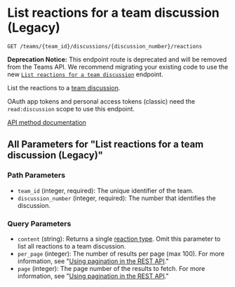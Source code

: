 # List reactions for a team discussion (Legacy)

`GET /teams/{team_id}/discussions/{discussion_number}/reactions`

**Deprecation Notice:** This endpoint route is deprecated and will be removed from the Teams API. We recommend migrating your existing code to use the new [`List reactions for a team discussion`](https://docs.github.com/rest/reactions/reactions#list-reactions-for-a-team-discussion) endpoint.

List the reactions to a [team discussion](https://docs.github.com/rest/teams/discussions#get-a-discussion).

OAuth app tokens and personal access tokens (classic) need the `read:discussion` scope to use this endpoint.

[API method documentation](https://docs.github.com/rest/reactions/reactions#list-reactions-for-a-team-discussion-legacy)

## All Parameters for "List reactions for a team discussion (Legacy)"

### Path Parameters

- `team_id` (integer, required): The unique identifier of the team.
- `discussion_number` (integer, required): The number that identifies the discussion.
### Query Parameters

- `content` (string): Returns a single [reaction type](https://docs.github.com/rest/reactions/reactions#about-reactions). Omit this parameter to list all reactions to a team discussion.
- `per_page` (integer): The number of results per page (max 100). For more information, see "[Using pagination in the REST API](https://docs.github.com/rest/using-the-rest-api/using-pagination-in-the-rest-api)."
- `page` (integer): The page number of the results to fetch. For more information, see "[Using pagination in the REST API](https://docs.github.com/rest/using-the-rest-api/using-pagination-in-the-rest-api)."